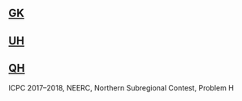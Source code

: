 ## [GK](https://codeforces.com/gym/101630/problem/K)

## [UH](https://codeforces.com/gym/100269/problem/H)

## [QH](https://codeforces.com/gym/101612/problem/H)
ICPC 2017–2018, NEERC, Northern Subregional Contest, Problem H

